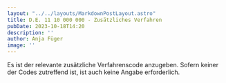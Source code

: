 ```yaml
---
layout: "../../layouts/MarkdownPostLayout.astro"
title: D.E. 11 10 000 000 - Zusätzliches Verfahren
pubDate: 2023-10-18T14:20
description: ''
author: Anja Füger
image: ''
---
```


Es ist der relevante zusätzliche Verfahrenscode anzugeben. Sofern keiner der Codes zutreffend ist, ist auch keine Angabe erforderlich.